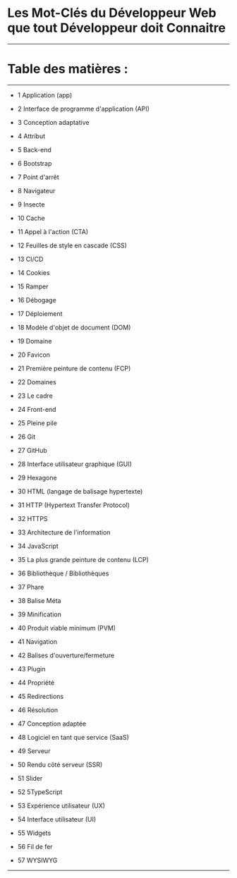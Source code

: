 # **Les Mot-Clés du Développeur Web que tout Développeur doit Connaitre**

---

# **Table des matières :**

---

- 1 Application (app)

- 2 Interface de programme d'application (API)

- 3 Conception adaptative

- 4 Attribut

- 5 Back-end

- 6 Bootstrap

- 7 Point d'arrêt

- 8 Navigateur

- 9 Insecte

- 10 Cache

- 11 Appel à l'action (CTA)

- 12 Feuilles de style en cascade (CSS)

- 13 CI/CD

- 14 Cookies

- 15 Ramper

- 16 Débogage

- 17 Déploiement

- 18 Modèle d'objet de document (DOM)

- 19 Domaine

- 20 Favicon

- 21 Première peinture de contenu (FCP)

- 22 Domaines

- 23 Le cadre

- 24 Front-end

- 25 Pleine pile

- 26 Git

- 27 GitHub

- 28 Interface utilisateur graphique (GUI)

- 29 Hexagone

- 30 HTML (langage de balisage hypertexte)

- 31 HTTP (Hypertext Transfer Protocol)

- 32 HTTPS

- 33 Architecture de l'information

- 34 JavaScript

- 35 La plus grande peinture de contenu (LCP)

- 36 Bibliothèque / Bibliothèques

- 37 Phare

- 38 Balise Méta

- 39 Minification

- 40 Produit viable minimum (PVM)

- 41 Navigation

- 42 Balises d'ouverture/fermeture

- 43 Plugin
 
- 44 Propriété

- 45 Redirections

- 46 Résolution

- 47 Conception adaptée

- 48 Logiciel en tant que service (SaaS)

- 49 Serveur

- 50 Rendu côté serveur (SSR)

- 51 Slider

- 52 5TypeScript

- 53 Expérience utilisateur (UX)

- 54 Interface utilisateur (UI)

- 55 Widgets

- 56 Fil de fer

- 57 WYSIWYG

---
